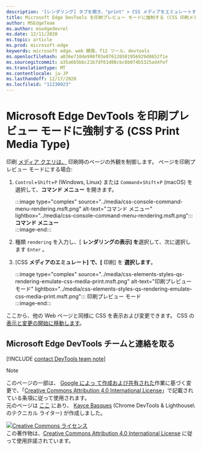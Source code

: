 ```yaml
---
description: '[レンダリング] タブを開き、"print" > CSS メディアをエミュレートする] を選択します。'
title: Microsoft Edge DevTools を印刷プレビュー モードに強制する (CSS 印刷メディア タイプ)
author: MSEdgeTeam
ms.author: msedgedevrel
ms.date: 12/11/2020
ms.topic: article
ms.prod: microsoft-edge
keywords: microsoft edge、web 開発、f12 ツール、devtools
ms.openlocfilehash: a036e710de998f03e876126581956929d8652f1e
ms.sourcegitcommit: a35a6b5bbc21b7df61d08cbc6b074b5325ad4fef
ms.translationtype: MT
ms.contentlocale: ja-JP
ms.lasthandoff: 12/17/2020
ms.locfileid: "11230923"
---
```

<!-- Copyright Kayce Basques 

   Licensed under the Apache License, Version 2.0 (the "License");
   you may not use this file except in compliance with the License.
   You may obtain a copy of the License at

       https://www.apache.org/licenses/LICENSE-2.0

   Unless required by applicable law or agreed to in writing, software
   distributed under the License is distributed on an "AS IS" BASIS,
   WITHOUT WARRANTIES OR CONDITIONS OF ANY KIND, either express or implied.
   See the License for the specific language governing permissions and
   limitations under the License.  -->

# Microsoft Edge DevTools を印刷プレビュー モードに強制する (CSS Print Media Type)  

印刷 [メディア クエリは、][MDNUsingMediaQueries] 印刷時のページの外観を制御します。  ページを印刷プレビュー モードにする場合:  

1.  `Control`+`Shift`+`P` \(Windows, Linux\) または `Command`+`Shift`+`P` \(macOS\) を選択して、**コマンド メニュー** を開きます。  
    
    :::image type="complex" source="../media/css-console-command-menu-rendering.msft.png" alt-text="コマンド メニュー" lightbox="../media/css-console-command-menu-rendering.msft.png":::
       **コマンド メニュー**  
    :::image-end:::  
    
1.  種類 `rendering` を入力し、[ **レンダリングの表示] を**選択して、次に選択します `Enter` 。  
1.  [CSS **メディアのエミュレート] で、[** 印刷] を **選択します**。  
    
    :::image type="complex" source="../media/css-elements-styles-qs-rendering-emulate-css-media-print.msft.png" alt-text="印刷プレビュー モード" lightbox="../media/css-elements-styles-qs-rendering-emulate-css-media-print.msft.png":::
       印刷プレビュー モード  
    :::image-end:::  
    
ここから、他の Web ページと同様に CSS を表示および変更できます。  CSS の [表示と変更の開始に移動します][DevToolsCSSGetStarted]。  

## Microsoft Edge DevTools チームと連絡を取る  

[!INCLUDE [contact DevTools team note](../includes/contact-devtools-team-note.md)]  

<!-- links -->  

[MicrosoftEdgeDevTools]: ../../devtools-guide-chromium/index.md "Microsoft Edge (Chromium) 開発者ツール |Microsoft Docs"  
[DevToolsCSSGetStarted]: ./index.md "CSS の表示と変更を開始する |Microsoft Docs"  

[MDNUsingMediaQueries]: https://developer.mozilla.org/docs/Web/CSS/Media_Queries/Using_media_queries "メディア クエリの使用 |MDN"  

> [!NOTE]
> このページの一部は、 [Google によっ て作成および共有された][GoogleSitePolicies]作業に基づく変更で、「[Creative Commons Attribution 4.0 International License][CCA4IL]」で記載されている条項に従って使用されます。  
> 元のページは [ここ](https://developers.google.com/web/tools/chrome-devtools/css/print-preview) にあり、 [Kayce Basques][KayceBasques] \(Chrome DevTools \& Lighthouse\ のテクニカル ライター) が作成しました。  

[![Creative Commons ライセンス][CCby4Image]][CCA4IL]  
この著作物は、[Creative Commons Attribution 4.0 International License][CCA4IL] に従って使用許諾されています。  

[CCA4IL]: https://creativecommons.org/licenses/by/4.0  
[CCby4Image]: https://i.creativecommons.org/l/by/4.0/88x31.png  
[GoogleSitePolicies]: https://developers.google.com/terms/site-policies  
[KayceBasques]: https://developers.google.com/web/resources/contributors/kaycebasques  
